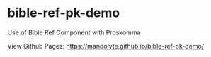 # bible-ref-pk-demo
Use of Bible Ref Component with Proskomma


View Github Pages: https://mandolyte.github.io/bible-ref-pk-demo/